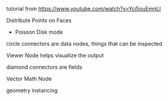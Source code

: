 tutorial from https://www.youtube.com/watch?v=Yci5ouEmnLI

Distribute Points on Faces
 - Poisson Disk mode

 circle connectors are data nodes, things that can be inspected

 Viewer Node helps visualize the output

 diamond connectors are fields

 Vector Math Node

 geometry instancing

 